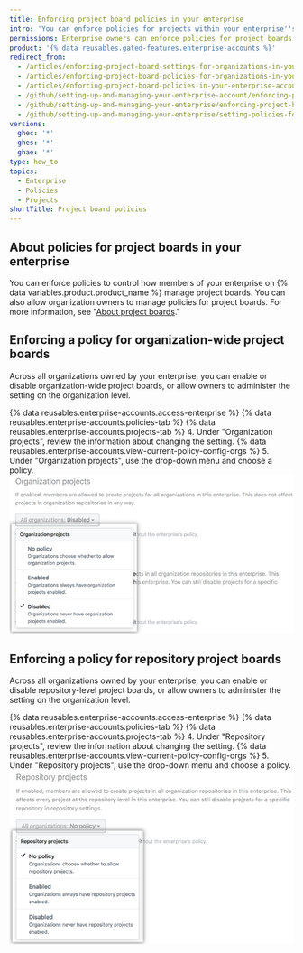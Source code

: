 ```yaml
---
title: Enforcing project board policies in your enterprise
intro: 'You can enforce policies for projects within your enterprise''s organizations, or allow policies to be set in each organization.'
permissions: Enterprise owners can enforce policies for project boards in an enterprise.
product: '{% data reusables.gated-features.enterprise-accounts %}'
redirect_from:
  - /articles/enforcing-project-board-settings-for-organizations-in-your-business-account/
  - /articles/enforcing-project-board-policies-for-organizations-in-your-enterprise-account/
  - /articles/enforcing-project-board-policies-in-your-enterprise-account
  - /github/setting-up-and-managing-your-enterprise-account/enforcing-project-board-policies-in-your-enterprise-account
  - /github/setting-up-and-managing-your-enterprise/enforcing-project-board-policies-in-your-enterprise-account
  - /github/setting-up-and-managing-your-enterprise/setting-policies-for-organizations-in-your-enterprise-account/enforcing-project-board-policies-in-your-enterprise-account
versions:
  ghec: '*'
  ghes: '*'
  ghae: '*'
type: how_to
topics:
  - Enterprise
  - Policies
  - Projects
shortTitle: Project board policies
---
```


## About policies for project boards in your enterprise

You can enforce policies to control how members of your enterprise on {% data variables.product.product_name %} manage project boards. You can also allow organization owners to manage policies for project boards. For more information, see "[About project boards](/issues/organizing-your-work-with-project-boards/managing-project-boards/about-project-boards)."

## Enforcing a policy for organization-wide project boards

Across all organizations owned by your enterprise, you can enable or disable organization-wide project boards, or allow owners to administer the setting on the organization level.

{% data reusables.enterprise-accounts.access-enterprise %}
{% data reusables.enterprise-accounts.policies-tab %}
{% data reusables.enterprise-accounts.projects-tab %}
4. Under "Organization projects", review the information about changing the setting. {% data reusables.enterprise-accounts.view-current-policy-config-orgs %}
5. Under "Organization projects", use the drop-down menu and choose a policy.
  ![Drop-down menu with organization project board policy options](/assets/images/help/business-accounts/organization-projects-policy-drop-down.png)

## Enforcing a policy for repository project boards

Across all organizations owned by your enterprise, you can enable or disable repository-level project boards, or allow owners to administer the setting on the organization level.

{% data reusables.enterprise-accounts.access-enterprise %}
{% data reusables.enterprise-accounts.policies-tab %}
{% data reusables.enterprise-accounts.projects-tab %}
4. Under "Repository projects", review the information about changing the setting. {% data reusables.enterprise-accounts.view-current-policy-config-orgs %}
5. Under "Repository projects", use the drop-down menu and choose a policy.
  ![Drop-down menu with repository project board policy options](/assets/images/help/business-accounts/repository-projects-policy-drop-down.png)
